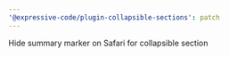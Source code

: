 ```yaml
---
'@expressive-code/plugin-collapsible-sections': patch
---
```


Hide summary marker on Safari for collapsible section
